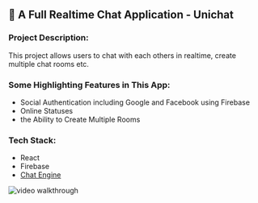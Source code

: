 ## 💬 A Full Realtime Chat Application - Unichat

### Project Description:

This project allows users to chat with each others in realtime, create multiple chat rooms etc.
<br>

### Some Highlighting Features in This App:

- Social Authentication including Google and Facebook using Firebase
- Online Statuses
- the Ability to Create Multiple Rooms

### Tech Stack:

- React
- Firebase
- [Chat Engine](https://chatengine.io/)

<img src="unichat.gif" alt="video walkthrough">
